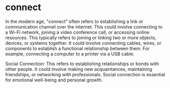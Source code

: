 # connect
 In the modern age, "connect" often refers to establishing a link or communication channel over the internet. This could involve connecting to a Wi-Fi network, joining a video conference call, or accessing online resources.
This typically refers to joining or linking two or more objects, devices, or systems together. It could involve connecting cables, wires, or components to establish a functional relationship between them. For example, connecting a computer to a printer via a USB cable.

Social Connection: This refers to establishing relationships or bonds with other people. It could involve making new acquaintances, maintaining friendships, or networking with professionals. Social connection is essential for emotional well-being and personal growth.

